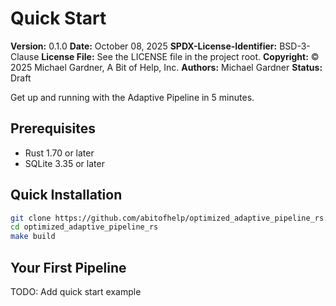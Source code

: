 # Quick Start

**Version:** 0.1.0
**Date:** October 08, 2025
**SPDX-License-Identifier:** BSD-3-Clause
**License File:** See the LICENSE file in the project root.
**Copyright:** © 2025 Michael Gardner, A Bit of Help, Inc.
**Authors:** Michael Gardner
**Status:** Draft

Get up and running with the Adaptive Pipeline in 5 minutes.

## Prerequisites

- Rust 1.70 or later
- SQLite 3.35 or later

## Quick Installation

```bash
git clone https://github.com/abitofhelp/optimized_adaptive_pipeline_rs.git
cd optimized_adaptive_pipeline_rs
make build
```

## Your First Pipeline

TODO: Add quick start example
